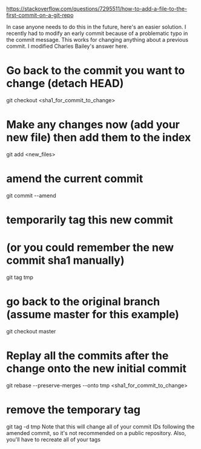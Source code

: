https://stackoverflow.com/questions/7295511/how-to-add-a-file-to-the-first-commit-on-a-git-repo

In case anyone needs to do this in the future, here's an easier solution. I recently had to modify an early commit because of a problematic typo in the commit message. This works for changing anything about a previous commit. I modified Charles Bailey's answer here.

# Go back to the commit you want to change (detach HEAD)
git checkout <sha1_for_commit_to_change>

# Make any changes now (add your new file) then add them to the index
git add <new_files>

# amend the current commit
git commit --amend

# temporarily tag this new commit
# (or you could remember the new commit sha1 manually)
git tag tmp

# go back to the original branch (assume master for this example)
git checkout master

# Replay all the commits after the change onto the new initial commit
git rebase --preserve-merges --onto tmp <sha1_for_commit_to_change>

# remove the temporary tag
git tag -d tmp
Note that this will change all of your commit IDs following the amended commit, so it's not recommended on a public repository. Also, you'll have to recreate all of your tags